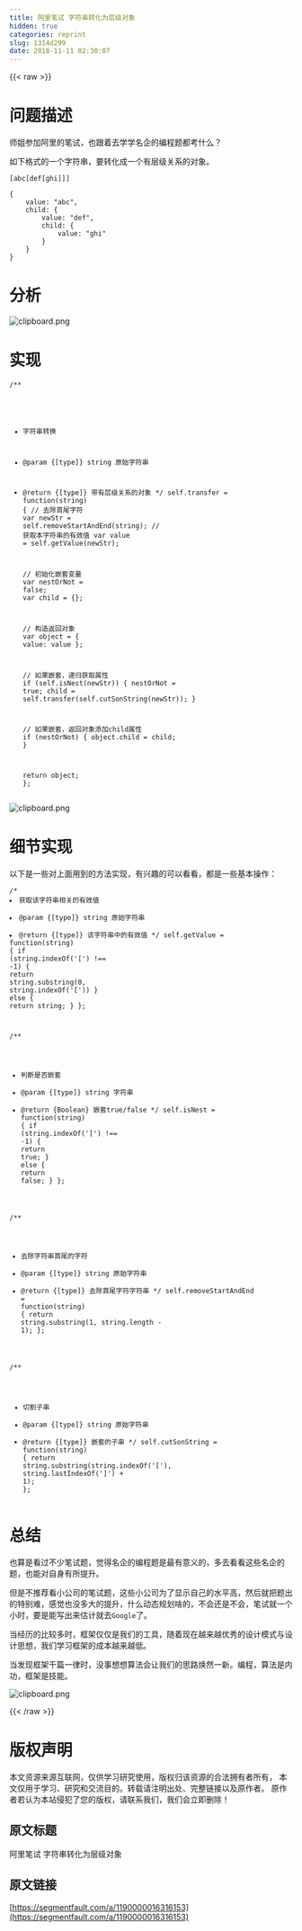 ```yaml
---
title: 阿里笔试 字符串转化为层级对象
hidden: true
categories: reprint
slug: 1314d299
date: 2018-11-11 02:30:07
---
```


{{< raw >}}
<h1 id="articleHeader0">&#x95EE;&#x9898;&#x63CF;&#x8FF0;</h1><p>&#x5E08;&#x59D0;&#x53C2;&#x52A0;&#x963F;&#x91CC;&#x7684;&#x7B14;&#x8BD5;&#xFF0C;&#x4E5F;&#x8DDF;&#x7740;&#x53BB;&#x5B66;&#x5B66;&#x540D;&#x4F01;&#x7684;&#x7F16;&#x7A0B;&#x9898;&#x90FD;&#x8003;&#x4EC0;&#x4E48;&#xFF1F;</p><p>&#x5982;&#x4E0B;&#x683C;&#x5F0F;&#x7684;&#x4E00;&#x4E2A;&#x5B57;&#x7B26;&#x4E32;&#xFF0C;&#x8981;&#x8F6C;&#x5316;&#x6210;&#x4E00;&#x4E2A;&#x6709;&#x5C42;&#x7EA7;&#x5173;&#x7CFB;&#x7684;&#x5BF9;&#x8C61;&#x3002;</p><div class="widget-codetool" style="display:none"><div class="widget-codetool--inner"><span class="selectCode code-tool" data-toggle="tooltip" data-placement="top" title="" data-original-title="&#x5168;&#x9009;"></span> <span type="button" class="copyCode code-tool" data-toggle="tooltip" data-placement="top" data-clipboard-text="[abc[def[ghi]]]" title="" data-original-title="&#x590D;&#x5236;"></span> <span type="button" class="saveToNote code-tool" data-toggle="tooltip" data-placement="top" title="" data-original-title="&#x653E;&#x8FDB;&#x7B14;&#x8BB0;"></span></div></div><pre class="hljs json"><code style="word-break:break-word;white-space:initial">[abc[def[ghi]]]</code></pre><div class="widget-codetool" style="display:none"><div class="widget-codetool--inner"><span class="selectCode code-tool" data-toggle="tooltip" data-placement="top" title="" data-original-title="&#x5168;&#x9009;"></span> <span type="button" class="copyCode code-tool" data-toggle="tooltip" data-placement="top" data-clipboard-text="{
    value: &quot;abc&quot;,
    child: {
        value: &quot;def&quot;,
        child: {
            value: &quot;ghi&quot;
        }
    }
}" title="" data-original-title="&#x590D;&#x5236;"></span> <span type="button" class="saveToNote code-tool" data-toggle="tooltip" data-placement="top" title="" data-original-title="&#x653E;&#x8FDB;&#x7B14;&#x8BB0;"></span></div></div><pre class="javascript hljs"><code class="javascript">{
    <span class="hljs-attr">value</span>: <span class="hljs-string">&quot;abc&quot;</span>,
    <span class="hljs-attr">child</span>: {
        <span class="hljs-attr">value</span>: <span class="hljs-string">&quot;def&quot;</span>,
        <span class="hljs-attr">child</span>: {
            <span class="hljs-attr">value</span>: <span class="hljs-string">&quot;ghi&quot;</span>
        }
    }
}</code></pre><h1 id="articleHeader1">&#x5206;&#x6790;</h1><p><span class="img-wrap"><img data-src="/img/bVbgCHM?w=1099&amp;h=620" src="https://static.alili.tech/img/bVbgCHM?w=1099&amp;h=620" alt="clipboard.png" title="clipboard.png" style="cursor:pointer;display:inline"></span></p><h1 id="articleHeader2">&#x5B9E;&#x73B0;</h1><div class="widget-codetool" style="display:none"><div class="widget-codetool--inner"><span class="selectCode code-tool" data-toggle="tooltip" data-placement="top" title="" data-original-title="&#x5168;&#x9009;"></span> <span type="button" class="copyCode code-tool" data-toggle="tooltip" data-placement="top" data-clipboard-text="/**
 * &#x5B57;&#x7B26;&#x4E32;&#x8F6C;&#x6362;
 * @param  {[type]} string &#x539F;&#x59CB;&#x5B57;&#x7B26;&#x4E32;
 * @return {[type]}        &#x5E26;&#x6709;&#x5C42;&#x7EA7;&#x5173;&#x7CFB;&#x7684;&#x5BF9;&#x8C61;
 */
self.transfer = function(string) {
    // &#x53BB;&#x9664;&#x9996;&#x5C3E;&#x5B57;&#x7B26;
    var newStr = self.removeStartAndEnd(string);
    // &#x83B7;&#x53D6;&#x672C;&#x5B57;&#x7B26;&#x4E32;&#x7684;&#x6709;&#x6548;&#x503C;
    var value  = self.getValue(newStr);

    // &#x521D;&#x59CB;&#x5316;&#x5D4C;&#x5957;&#x53D8;&#x91CF;
    var nestOrNot = false;
    var child = {};
    
    // &#x6784;&#x9020;&#x8FD4;&#x56DE;&#x5BF9;&#x8C61;
    var object = {
        value: value
    };

    // &#x5982;&#x679C;&#x5D4C;&#x5957;&#xFF0C;&#x9012;&#x5F52;&#x83B7;&#x53D6;&#x5C5E;&#x6027;
    if (self.isNest(newStr)) {
        nestOrNot = true;
        child = self.transfer(self.cutSonString(newStr));
    }

    // &#x5982;&#x679C;&#x5D4C;&#x5957;&#xFF0C;&#x8FD4;&#x56DE;&#x5BF9;&#x8C61;&#x6DFB;&#x52A0;child&#x5C5E;&#x6027;
    if (nestOrNot) {
        object.child = child;
    }
    
    return object;
};" title="" data-original-title="&#x590D;&#x5236;"></span> <span type="button" class="saveToNote code-tool" data-toggle="tooltip" data-placement="top" title="" data-original-title="&#x653E;&#x8FDB;&#x7B14;&#x8BB0;"></span></div></div><pre class="javascript hljs"><code class="javascript"><span class="hljs-comment">/**
 * &#x5B57;&#x7B26;&#x4E32;&#x8F6C;&#x6362;
 * @param  {[type]} string &#x539F;&#x59CB;&#x5B57;&#x7B26;&#x4E32;
 * @return {[type]}        &#x5E26;&#x6709;&#x5C42;&#x7EA7;&#x5173;&#x7CFB;&#x7684;&#x5BF9;&#x8C61;
 */</span>
self.transfer = <span class="hljs-function"><span class="hljs-keyword">function</span>(<span class="hljs-params">string</span>) </span>{
    <span class="hljs-comment">// &#x53BB;&#x9664;&#x9996;&#x5C3E;&#x5B57;&#x7B26;</span>
    <span class="hljs-keyword">var</span> newStr = self.removeStartAndEnd(string);
    <span class="hljs-comment">// &#x83B7;&#x53D6;&#x672C;&#x5B57;&#x7B26;&#x4E32;&#x7684;&#x6709;&#x6548;&#x503C;</span>
    <span class="hljs-keyword">var</span> value  = self.getValue(newStr);

    <span class="hljs-comment">// &#x521D;&#x59CB;&#x5316;&#x5D4C;&#x5957;&#x53D8;&#x91CF;</span>
    <span class="hljs-keyword">var</span> nestOrNot = <span class="hljs-literal">false</span>;
    <span class="hljs-keyword">var</span> child = {};
    
    <span class="hljs-comment">// &#x6784;&#x9020;&#x8FD4;&#x56DE;&#x5BF9;&#x8C61;</span>
    <span class="hljs-keyword">var</span> object = {
        <span class="hljs-attr">value</span>: value
    };

    <span class="hljs-comment">// &#x5982;&#x679C;&#x5D4C;&#x5957;&#xFF0C;&#x9012;&#x5F52;&#x83B7;&#x53D6;&#x5C5E;&#x6027;</span>
    <span class="hljs-keyword">if</span> (self.isNest(newStr)) {
        nestOrNot = <span class="hljs-literal">true</span>;
        child = self.transfer(self.cutSonString(newStr));
    }

    <span class="hljs-comment">// &#x5982;&#x679C;&#x5D4C;&#x5957;&#xFF0C;&#x8FD4;&#x56DE;&#x5BF9;&#x8C61;&#x6DFB;&#x52A0;child&#x5C5E;&#x6027;</span>
    <span class="hljs-keyword">if</span> (nestOrNot) {
        object.child = child;
    }
    
    <span class="hljs-keyword">return</span> object;
};</code></pre><p><span class="img-wrap"><img data-src="/img/bVbgCHV?w=442&amp;h=226" src="https://static.alili.tech/img/bVbgCHV?w=442&amp;h=226" alt="clipboard.png" title="clipboard.png" style="cursor:pointer;display:inline"></span></p><h1 id="articleHeader3">&#x7EC6;&#x8282;&#x5B9E;&#x73B0;</h1><p>&#x4EE5;&#x4E0B;&#x662F;&#x4E00;&#x4E9B;&#x5BF9;&#x4E0A;&#x9762;&#x7528;&#x5230;&#x7684;&#x65B9;&#x6CD5;&#x5B9E;&#x73B0;&#xFF0C;&#x6709;&#x5174;&#x8DA3;&#x7684;&#x53EF;&#x4EE5;&#x770B;&#x770B;&#xFF0C;&#x90FD;&#x662F;&#x4E00;&#x4E9B;&#x57FA;&#x672C;&#x64CD;&#x4F5C;&#xFF1A;</p><div class="widget-codetool" style="display:none"><div class="widget-codetool--inner"><span class="selectCode code-tool" data-toggle="tooltip" data-placement="top" title="" data-original-title="&#x5168;&#x9009;"></span> <span type="button" class="copyCode code-tool" data-toggle="tooltip" data-placement="top" data-clipboard-text="/**
 * &#x83B7;&#x53D6;&#x8BE5;&#x5B57;&#x7B26;&#x4E32;&#x76F8;&#x5173;&#x7684;&#x6709;&#x6548;&#x503C;
 * @param  {[type]} string &#x539F;&#x59CB;&#x5B57;&#x7B26;&#x4E32;
 * @return {[type]}        &#x8BE5;&#x5B57;&#x7B26;&#x4E32;&#x4E2D;&#x7684;&#x6709;&#x6548;&#x503C;
 */
self.getValue = function(string) {
    if (string.indexOf(&apos;[&apos;) !== -1) {
        return string.substring(0, string.indexOf(&apos;[&apos;))
    } else {
        return string;
    }
};

/**
 * &#x5224;&#x65AD;&#x662F;&#x5426;&#x5D4C;&#x5957;
 * @param  {[type]}  string &#x5B57;&#x7B26;&#x4E32;
 * @return {Boolean}        &#x5D4C;&#x5957;true/false
 */
self.isNest = function(string) {
    if (string.indexOf(&apos;[&apos;) !== -1) {
        return true;
    } else {
        return false;
    }
};

/**
 * &#x53BB;&#x9664;&#x5B57;&#x7B26;&#x4E32;&#x9996;&#x5C3E;&#x7684;&#x5B57;&#x7B26;
 * @param  {[type]} string &#x539F;&#x59CB;&#x5B57;&#x7B26;&#x4E32;
 * @return {[type]}        &#x53BB;&#x9664;&#x9996;&#x5C3E;&#x5B57;&#x7B26;&#x5B57;&#x7B26;&#x4E32;
 */
self.removeStartAndEnd = function(string) {
    return string.substring(1, string.length - 1);
};

/**
 * &#x5207;&#x5272;&#x5B50;&#x4E32;
 * @param  {[type]} string &#x539F;&#x59CB;&#x5B57;&#x7B26;&#x4E32;
 * @return {[type]}        &#x5D4C;&#x5957;&#x7684;&#x5B50;&#x4E32;
 */
self.cutSonString = function(string) {
    return string.substring(string.indexOf(&apos;[&apos;), string.lastIndexOf(&apos;]&apos;) + 1);
};" title="" data-original-title="&#x590D;&#x5236;"></span> <span type="button" class="saveToNote code-tool" data-toggle="tooltip" data-placement="top" title="" data-original-title="&#x653E;&#x8FDB;&#x7B14;&#x8BB0;"></span></div></div><pre class="javascript hljs"><code class="javascript"><span class="hljs-comment">/**
 * &#x83B7;&#x53D6;&#x8BE5;&#x5B57;&#x7B26;&#x4E32;&#x76F8;&#x5173;&#x7684;&#x6709;&#x6548;&#x503C;
 * @param  {[type]} string &#x539F;&#x59CB;&#x5B57;&#x7B26;&#x4E32;
 * @return {[type]}        &#x8BE5;&#x5B57;&#x7B26;&#x4E32;&#x4E2D;&#x7684;&#x6709;&#x6548;&#x503C;
 */</span>
self.getValue = <span class="hljs-function"><span class="hljs-keyword">function</span>(<span class="hljs-params">string</span>) </span>{
    <span class="hljs-keyword">if</span> (string.indexOf(<span class="hljs-string">&apos;[&apos;</span>) !== <span class="hljs-number">-1</span>) {
        <span class="hljs-keyword">return</span> string.substring(<span class="hljs-number">0</span>, string.indexOf(<span class="hljs-string">&apos;[&apos;</span>))
    } <span class="hljs-keyword">else</span> {
        <span class="hljs-keyword">return</span> string;
    }
};

<span class="hljs-comment">/**
 * &#x5224;&#x65AD;&#x662F;&#x5426;&#x5D4C;&#x5957;
 * @param  {[type]}  string &#x5B57;&#x7B26;&#x4E32;
 * @return {Boolean}        &#x5D4C;&#x5957;true/false
 */</span>
self.isNest = <span class="hljs-function"><span class="hljs-keyword">function</span>(<span class="hljs-params">string</span>) </span>{
    <span class="hljs-keyword">if</span> (string.indexOf(<span class="hljs-string">&apos;[&apos;</span>) !== <span class="hljs-number">-1</span>) {
        <span class="hljs-keyword">return</span> <span class="hljs-literal">true</span>;
    } <span class="hljs-keyword">else</span> {
        <span class="hljs-keyword">return</span> <span class="hljs-literal">false</span>;
    }
};

<span class="hljs-comment">/**
 * &#x53BB;&#x9664;&#x5B57;&#x7B26;&#x4E32;&#x9996;&#x5C3E;&#x7684;&#x5B57;&#x7B26;
 * @param  {[type]} string &#x539F;&#x59CB;&#x5B57;&#x7B26;&#x4E32;
 * @return {[type]}        &#x53BB;&#x9664;&#x9996;&#x5C3E;&#x5B57;&#x7B26;&#x5B57;&#x7B26;&#x4E32;
 */</span>
self.removeStartAndEnd = <span class="hljs-function"><span class="hljs-keyword">function</span>(<span class="hljs-params">string</span>) </span>{
    <span class="hljs-keyword">return</span> string.substring(<span class="hljs-number">1</span>, string.length - <span class="hljs-number">1</span>);
};

<span class="hljs-comment">/**
 * &#x5207;&#x5272;&#x5B50;&#x4E32;
 * @param  {[type]} string &#x539F;&#x59CB;&#x5B57;&#x7B26;&#x4E32;
 * @return {[type]}        &#x5D4C;&#x5957;&#x7684;&#x5B50;&#x4E32;
 */</span>
self.cutSonString = <span class="hljs-function"><span class="hljs-keyword">function</span>(<span class="hljs-params">string</span>) </span>{
    <span class="hljs-keyword">return</span> string.substring(string.indexOf(<span class="hljs-string">&apos;[&apos;</span>), string.lastIndexOf(<span class="hljs-string">&apos;]&apos;</span>) + <span class="hljs-number">1</span>);
};</code></pre><h1 id="articleHeader4">&#x603B;&#x7ED3;</h1><p>&#x4E5F;&#x7B97;&#x662F;&#x770B;&#x8FC7;&#x4E0D;&#x5C11;&#x7B14;&#x8BD5;&#x9898;&#xFF0C;&#x89C9;&#x5F97;&#x540D;&#x4F01;&#x7684;&#x7F16;&#x7A0B;&#x9898;&#x662F;&#x6700;&#x6709;&#x610F;&#x4E49;&#x7684;&#xFF0C;&#x591A;&#x53BB;&#x770B;&#x770B;&#x8FD9;&#x4E9B;&#x540D;&#x4F01;&#x7684;&#x9898;&#xFF0C;&#x4E5F;&#x80FD;&#x5BF9;&#x81EA;&#x8EAB;&#x6709;&#x6240;&#x63D0;&#x5347;&#x3002;</p><p>&#x4F46;&#x662F;&#x4E0D;&#x63A8;&#x8350;&#x770B;&#x5C0F;&#x516C;&#x53F8;&#x7684;&#x7B14;&#x8BD5;&#x9898;&#xFF0C;&#x8FD9;&#x4E9B;&#x5C0F;&#x516C;&#x53F8;&#x4E3A;&#x4E86;&#x663E;&#x793A;&#x81EA;&#x5DF1;&#x7684;&#x6C34;&#x5E73;&#x9AD8;&#xFF0C;&#x7136;&#x540E;&#x5C31;&#x628A;&#x9898;&#x51FA;&#x7684;&#x7279;&#x522B;&#x96BE;&#xFF0C;&#x611F;&#x89C9;&#x4E5F;&#x6CA1;&#x591A;&#x5927;&#x7684;&#x63D0;&#x5347;&#xFF0C;&#x4EC0;&#x4E48;&#x52A8;&#x6001;&#x89C4;&#x5212;&#x5565;&#x7684;&#xFF0C;&#x4E0D;&#x4F1A;&#x8FD8;&#x662F;&#x4E0D;&#x4F1A;&#xFF0C;&#x7B14;&#x8BD5;&#x5C31;&#x4E00;&#x4E2A;&#x5C0F;&#x65F6;&#xFF0C;&#x8981;&#x662F;&#x80FD;&#x5199;&#x51FA;&#x6765;&#x4F30;&#x8BA1;&#x5C31;&#x53BB;<code>Google</code>&#x4E86;&#x3002;</p><p>&#x5F53;&#x7ECF;&#x5386;&#x7684;&#x6BD4;&#x8F83;&#x591A;&#x65F6;&#xFF0C;&#x6846;&#x67B6;&#x4EC5;&#x4EC5;&#x662F;&#x6211;&#x4EEC;&#x7684;&#x5DE5;&#x5177;&#xFF0C;&#x968F;&#x7740;&#x73B0;&#x5728;&#x8D8A;&#x6765;&#x8D8A;&#x4F18;&#x79C0;&#x7684;&#x8BBE;&#x8BA1;&#x6A21;&#x5F0F;&#x4E0E;&#x8BBE;&#x8BA1;&#x601D;&#x60F3;&#xFF0C;&#x6211;&#x4EEC;&#x5B66;&#x4E60;&#x6846;&#x67B6;&#x7684;&#x6210;&#x672C;&#x8D8A;&#x6765;&#x8D8A;&#x4F4E;&#x3002;</p><p>&#x5F53;&#x53D1;&#x73B0;&#x6846;&#x67B6;&#x5343;&#x7BC7;&#x4E00;&#x5F8B;&#x65F6;&#xFF0C;&#x6CA1;&#x4E8B;&#x60F3;&#x60F3;&#x7B97;&#x6CD5;&#x4F1A;&#x8BA9;&#x6211;&#x4EEC;&#x7684;&#x601D;&#x8DEF;&#x7115;&#x7136;&#x4E00;&#x65B0;&#x3002;&#x7F16;&#x7A0B;&#xFF0C;&#x7B97;&#x6CD5;&#x662F;&#x5185;&#x529F;&#xFF0C;&#x6846;&#x67B6;&#x662F;&#x6280;&#x80FD;&#x3002;</p><p><span class="img-wrap"><img data-src="/img/bVbgCJs?w=1853&amp;h=958" src="https://static.alili.tech/img/bVbgCJs?w=1853&amp;h=958" alt="clipboard.png" title="clipboard.png" style="cursor:pointer;display:inline"></span></p>
{{< /raw >}}

# 版权声明
本文资源来源互联网，仅供学习研究使用，版权归该资源的合法拥有者所有，
本文仅用于学习、研究和交流目的。转载请注明出处、完整链接以及原作者。
原作者若认为本站侵犯了您的版权，请联系我们，我们会立即删除！

## 原文标题
阿里笔试 字符串转化为层级对象

## 原文链接
[https://segmentfault.com/a/1190000016316153](https://segmentfault.com/a/1190000016316153)

